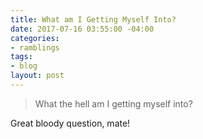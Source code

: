 ```yaml
---
title: What am I Getting Myself Into?
date: 2017-07-16 03:55:00 -04:00
categories:
- ramblings
tags:
- blog
layout: post
---
```


> What the hell am I getting myself into?

Great bloody question, mate!